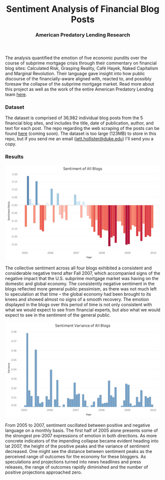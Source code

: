 <header>
  <h1 align="center">Sentiment Analysis of Financial Blog Posts</h1>
  <h3 align="center">American Predatory Lending Research</h2>
</header>

The analysis quantified the emotion of five economic pundits over the course of subprime mortgage crisis through their commentary on financial blog sites: Calculated Risk, Grasping Reality, Café Hayek, Naked Capitalism and Marginal Revolution. Their language gave insight into how public discourse of the financially-aware aligned with, reacted to, and possibly foresaw the collapse of the subprime mortgage market. Read more about this project as well as the work of the entire American Predatory Lending team [here](https://apl.reclaim.hosting/).

### Dataset

The dataset is comprised of 36,982 individual blog posts from the 5 financial blog sites, and includes the title, date of publication, author, and text for each post. The repo regarding the web scraping of the posts can be found [here](https://github.com/jetthollister/APL-FinBlogScrape) (coming soon). The dataset is too large (123MB) to store in this repo, but if you send me an email (jett.hollister@duke.edu) I'll send you a copy.

### Results

<p align="center">
  <img width="500" src="https://github.com/jetthollister/APL-FinBlogSentiment/blob/master/pics/Sentiment%20of%20All%20Blogs.png"/>
</p>

The collective sentiment across all four blogs exhibited a consistent and considerable negative trend after Fall 2007, which accompanied signs of the negative impact that the U.S. subprime mortgage market was having on the domestic and global economy. The consistently negative sentiment in the blogs reflected more general public pessimism, as there was not much left to speculation at that time – the global economy had been brought to its knees and showed almost no signs of a smooth recovery. The emotion displayed in the blogs over this period of time is not only consistent with what we would expect to see from financial experts, but also what we would expect to see in the sentiment of the general public.

<p align="center">
  <img width="500" src="https://github.com/jetthollister/APL-FinBlogSentiment/blob/master/pics/Sentiment%20Variance%20of%20All%20Blogs.png"/>
</p>

From 2005 to 2007, sentiment oscillated between positive and negative language on a monthly basis. The first half of 2005 alone presents some of the strongest pre-2007 expressions of emotion in both directions. As more concrete indicators of the impending collapse became evident heading into lat 2007, the height of the positive peaks and the variance of sentiment decreased. One might see the distance between sentiment peaks as the perceived range of outcomes for the economy for these bloggers. As speculations and projections turned into news headlines and press releases, the range of outcomes rapidly diminished and the number of positive projections approached zero. 
